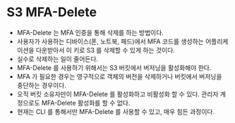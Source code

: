 # S3 MFA-Delete

- MFA-Delete 는 MFA 인증을 통해 삭제를 하는 방법이다.
- 사용자가 사용하는 디바이스(폰, 노트북, 패드)에서 MFA 코드를 생성하는 어플리케이션을 다운받아서 이 키로 S3 를 삭제할 수 있게 하는 것이다.
- 실수로 삭제하는 일이 줄어든다.
- MFA-Delete 를 사용하기 위해서는 S3 버킷에서 버저닝을 활성화해야 한다.
- MFA 가 필요한 경우는 영구적으로 객체의 버전을 삭제하거나 버킷에서 버저닝을 중단하는 경우이다.
- 오직 버킷 소유자만이 MFA-Delete 를 활성화하고 비활성화 할 수 있다. 관리자 계정으로도 MFA-Delete 활성화를 할 수 없다.
- 현재는 CLI 를 통해서만 MFA-Delete 를 사용할 수 있고, 매우 힘든 과정이다.